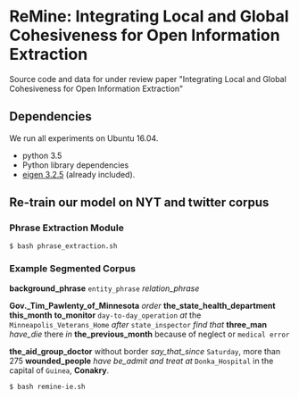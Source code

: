 # ReMine: Integrating Local and Global Cohesiveness for Open Information Extraction
Source code and data for under review paper "Integrating Local and Global Cohesiveness for Open Information Extraction"

## Dependencies

We run all experiments on Ubuntu 16.04.

* python 3.5
* Python library dependencies
* [eigen 3.2.5](http://bitbucket.org/eigen/eigen/get/3.2.5.tar.bz2) (already included).

## Re-train our model on NYT and twitter corpus
### Phrase Extraction Module
```
$ bash phrase_extraction.sh
```
### Example Segmented Corpus
**background_phrase**
`entity_phrase`
_relation_phrase_

**Gov._Tim_Pawlenty_of_Minnesota** _order_ **the_state_health_department** **this_month** **to_monitor** `day-to-day_operation` _at_ the `Minneapolis_Veterans_Home` _after_ `state_inspector` _find_ _that_ **three_man** _have_die_ there _in_ **the_previous_month** because of neglect or `medical error`

**the_aid_group_doctor** without border _say_that_since_ `Saturday`, more than 275 **wounded_people** _have_ _be_admit_ _and_ _treat at_ `Donka_Hospital` in the capital of `Guinea`, **Conakry**. 
```
$ bash remine-ie.sh
```
